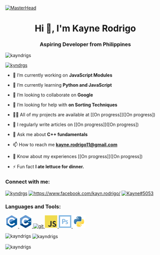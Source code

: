 [![MasterHead](https://user-images.githubusercontent.com/36126914/154766367-2c3d9c80-3cdc-4790-b15c-7eba5eee9fd2.gif)](https://rishavchanda.io)
<h1 align="center">Hi 👋, I'm Kayne Rodrigo</h1>
<h3 align="center">Aspiring Developer from Philippines</h3>

<p align="left"> <img src="https://komarev.com/ghpvc/?username=kayndrigs&label=Profile%20views&color=0e75b6&style=flat" alt="kayndrigs" /> </p>

<p align="left"> <a href="https://twitter.com/kyndrgs" target="blank"><img src="https://img.shields.io/twitter/follow/kyndrgs?logo=twitter&style=for-the-badge" alt="kyndrgs" /></a> </p>

- 🔭 I’m currently working on **JavaScript Modules**

- 🌱 I’m currently learning **Python and JavaScript**

- 👯 I’m looking to collaborate on **Google**

- 🤝 I’m looking for help with **on Sorting Techniques**

- 👨‍💻 All of my projects are available at [[On progress]]([On progress])

- 📝 I regularly write articles on [[On progress]]([On progress])

- 💬 Ask me about **C++ fundamentals**

- 📫 How to reach me **kayne.rodrigo11@gmail.com**

- 📄 Know about my experiences [[On progress]]([On progress])

- ⚡ Fun fact **I ate lettuce for dinner.**

<h3 align="left">Connect with me:</h3>
<p align="left">
<a href="https://twitter.com/kyndrgs" target="blank"><img align="center" src="https://raw.githubusercontent.com/rahuldkjain/github-profile-readme-generator/master/src/images/icons/Social/twitter.svg" alt="kyndrgs" height="30" width="40" /></a>
<a href="https://fb.com/https://www.facebook.com/kayn.rodrigo/" target="blank"><img align="center" src="https://raw.githubusercontent.com/rahuldkjain/github-profile-readme-generator/master/src/images/icons/Social/facebook.svg" alt="https://www.facebook.com/kayn.rodrigo/" height="30" width="40" /></a>
<a href="https://discord.gg/Kayne#5053" target="blank"><img align="center" src="https://raw.githubusercontent.com/rahuldkjain/github-profile-readme-generator/master/src/images/icons/Social/discord.svg" alt="Kayne#5053" height="30" width="40" /></a>
</p>

<h3 align="left">Languages and Tools:</h3>
<p align="left"> <a href="https://www.cprogramming.com/" target="_blank" rel="noreferrer"> <img src="https://raw.githubusercontent.com/devicons/devicon/master/icons/c/c-original.svg" alt="c" width="40" height="40"/> </a> <a href="https://www.w3schools.com/cpp/" target="_blank" rel="noreferrer"> <img src="https://raw.githubusercontent.com/devicons/devicon/master/icons/cplusplus/cplusplus-original.svg" alt="cplusplus" width="40" height="40"/> </a> <a href="https://git-scm.com/" target="_blank" rel="noreferrer"> <img src="https://www.vectorlogo.zone/logos/git-scm/git-scm-icon.svg" alt="git" width="40" height="40"/> </a> <a href="https://developer.mozilla.org/en-US/docs/Web/JavaScript" target="_blank" rel="noreferrer"> <img src="https://raw.githubusercontent.com/devicons/devicon/master/icons/javascript/javascript-original.svg" alt="javascript" width="40" height="40"/> </a> <a href="https://www.photoshop.com/en" target="_blank" rel="noreferrer"> <img src="https://raw.githubusercontent.com/devicons/devicon/master/icons/photoshop/photoshop-line.svg" alt="photoshop" width="40" height="40"/> </a> <a href="https://www.python.org" target="_blank" rel="noreferrer"> <img src="https://raw.githubusercontent.com/devicons/devicon/master/icons/python/python-original.svg" alt="python" width="40" height="40"/> </a> </p>

<p><img align="left" src="https://github-readme-stats.vercel.app/api/top-langs?username=kayndrigs&show_icons=true&locale=en&layout=compact" alt="kayndrigs" /></p>

<p>&nbsp;<img align="center" src="https://github-readme-stats.vercel.app/api?username=kayndrigs&show_icons=true&locale=en" alt="kayndrigs" /></p>

<p><img align="center" src="https://github-readme-streak-stats.herokuapp.com/?user=kayndrigs&" alt="kayndrigs" /></p>
